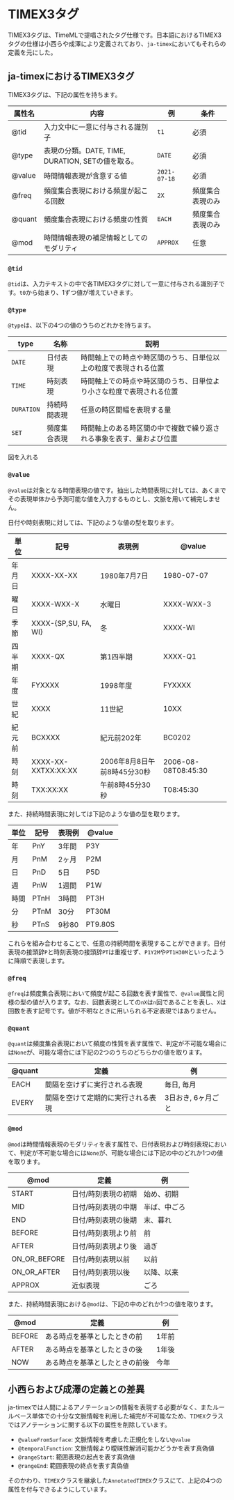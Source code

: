 # TIMEX3タグ

TIMEX3タグは、TimeMLで提唱されたタグ仕様です。日本語におけるTIMEX3タグの仕様は小西らや成澤により定義されており、`ja-timex`においてもそれらの定義を元にした。

## ja-timexにおけるTIMEX3タグ
TIMEX3タグは、下記の属性を持ちます。

| 属性名 | 内容                                              | 例           | 条件             |
| ------ | ------------------------------------------------- | ------------ | ---------------- |
| @tid   | 入力文中に一意に付与される識別子                  | `t1`         | 必須             |
| @type  | 表現の分類。DATE, TIME, DURATION, SETの値を取る。 | `DATE`       | 必須             |
| @value | 時間情報表現が含意する値                          | `2021-07-18` | 必須             |
| @freq  | 頻度集合表現における頻度が起こる回数              | `2X`         | 頻度集合表現のみ |
| @quant | 頻度集合表現における頻度の性質                    | `EACH`       | 頻度集合表現のみ |
| @mod   | 時間情報表現の補足情報としてのモダリティ          | `APPROX`     | 任意             |

### `@tid`
`@tid`は、入力テキストの中で各TIMEX3タグに対して一意に付与される識別子です。`t0`から始まり、1ずつ値が増えていきます。

### `@type`
`@type`は、以下の4つの値のうちのどれかを持ちます。

| type       | 名称         | 説明                                                                 |
| ---------- | ------------ | -------------------------------------------------------------------- |
| `DATE`     | 日付表現     | 時間軸上での時点や時区間のうち、日単位以上の粒度で表現される位置     |
| `TIME`     | 時刻表現     | 時間軸上での時点や時区間のうち、日単位より小さな粒度で表現される位置 |
| `DURATION` | 持続時間表現 | 任意の時区間幅を表現する量                                           |
| `SET`      | 頻度集合表現 | 時間軸上のある時区間の中で複数で繰り返される事象を表す、量および位置 |

図を入れる

### `@value`
`@value`は対象となる時間表現の値です。抽出した時間表現に対しては、あくまでその表現単体から予測可能な値を入力するものとし、文脈を用いて補完しません。


日付や時刻表現に対しては、下記のような値の型を取ります。

| 単位   | 記号                 | 表現例                      | @value              |
| ------ | -------------------- | --------------------------- | ------------------- |
| 年月日 | XXXX-XX-XX           | 1980年7月7日                | 1980-07-07          |
| 曜日   | XXXX-WXX-X           | 水曜日                      | XXXX-WXX-3          |
| 季節   | XXXX-{SP,SU, FA, WI} | 冬                          | XXXX-WI             |
| 四半期 | XXXX-QX              | 第1四半期                   | XXXX-Q1             |
| 年度   | FYXXXX               | 1998年度                    | FYXXXX              |
| 世紀   | XXXX                 | 11世紀                      | 10XX                |
| 紀元前 | BCXXXX               | 紀元前202年                 | BC0202              |
| 時刻   | XXXX-XX-XXTXX:XX:XX  | 2006年8月8日午前8時45分30秒 | 2006-08-08T08:45:30 |
| 時刻   | TXX:XX:XX            | 午前8時45分30秒             | T08:45:30           |

また、持続時間表現に対しては下記のような値の型を取ります。

| 単位 | 記号 | 表現例 | @value  |
| ---- | ---- | ------ | ------- |
| 年   | PnY  | 3年間  | P3Y     |
| 月   | PnM  | 2ヶ月  | P2M     |
| 日   | PnD  | 5日    | P5D     |
| 週   | PnW  | 1週間  | P1W     |
| 時間 | PTnH | 3時間  | PT3H    |
| 分   | PTnM | 30分   | PT30M   |
| 秒   | PTnS | 9秒80  | PT9.80S |

これらを組み合わせることで、任意の持続時間を表現することができます。日付表現の接頭辞`P`と時刻表現の接頭辞`PT`は重複せず、`P1Y2M`や`PT1H30M`といったように降順で表現します。

### `@freq`
`@freq`は頻度集合表現において頻度が起こる回数を表す属性で、`@value`属性と同様の型の値が入ります。なお、回数表現としての`nX`は`n`回であることを表し、`X`は回数を表す記号です。値が不明なときに用いられる不定表現ではありません。

### `@quant`

`@quant`は頻度集合表現において頻度の性質を表す属性で、判定が不可能な場合には`None`が、可能な場合には下記の2つのうちのどちらかの値を取ります。

| @quant | 定義                               | 例                 |
| ------ | ---------------------------------- | ------------------ |
| EACH   | 間隔を空けずに実行される表現       | 毎日, 毎月         |
| EVERY  | 間隔を空けて定期的に実行される表現 | 3日おき, 6ヶ月ごと |

### `@mod`
`@mod`は時間情報表現のモダリティを表す属性で、日付表現および時刻表現において、判定が不可能な場合には`None`が、可能な場合には下記の中のどれか1つの値を取ります。

| @mod         | 定義                | 例           |
| ------------ | ------------------- | ------------ |
| START        | 日付/時刻表現の初期 | 始め、初期   |
| MID          | 日付/時刻表現の中期 | 半ば、中ごろ |
| END          | 日付/時刻表現の後期 | 末、暮れ     |
| BEFORE       | 日付/時刻表現より前 | 前           |
| AFTER        | 日付/時刻表現より後 | 過ぎ         |
| ON_OR_BEFORE | 日付/時刻表現以前   | 以前         |
| ON_OR_AFTER  | 日付/時刻表現以後   | 以降、以来   |
| APPROX       | 近似表現            | ごろ         |

また、持続時間表現における`@mod`は、下記の中のどれか1つの値を取ります。

| @mod   | 定義                         | 例  |
| ------ | ---------------------------- | --- |
| BEFORE | ある時点を基準としたときの前 | 1年前  |
| AFTER  | ある時点を基準としたときの後 | 1年後  |
| NOW    | ある時点を基準としたときの前後  | 今年 |


## 小西らおよび成澤の定義との差異
ja-timexでは人間によるアノテーションの情報を表現する必要がなく、またルールベース単体での十分な文脈情報を利用した補完が不可能なため、`TIMEX`クラスではアノテーションに関する以下の属性を削除しています。

- `@valueFromSurface`: 文脈情報を考慮した正規化をしない`@value`
- `@temporalFunction`: 文脈情報より曖昧性解消可能かどうかを表す真偽値
- `@rangeStart`: 範囲表現の起点を表す真偽値
- `@rangeEnd`: 範囲表現の終点を表す真偽値

そのかわり、`TIMEX`クラスを継承した`AnnotatedTIMEX`クラスにて、上記の4つの属性を付与できるようにしています。
